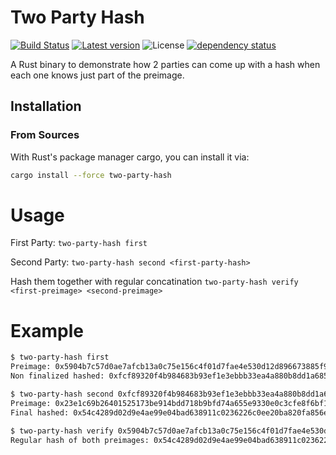 # Two Party Hash
[![Build Status](https://travis-ci.org/elichai/two-party-hash.svg?branch=master)](https://travis-ci.org/elichai/two-party-hash)
[![Latest version](https://img.shields.io/crates/v/two-party-hash.svg)](https://crates.io/crates/two-party-hash)
![License](https://img.shields.io/crates/l/two-party-hash.svg)
[![dependency status](https://deps.rs/repo/github/elichai/two-party-hash/status.svg)](https://deps.rs/repo/github/elichai/two-party-hash)

A Rust binary to demonstrate how 2 parties can come up with a hash when each one knows just part of the preimage.


## Installation

### From Sources
With Rust's package manager cargo, you can install it via:

```sh
cargo install --force two-party-hash
```


# Usage

First Party: 
`two-party-hash first`

Second Party: 
`two-party-hash second <first-party-hash>` 

Hash them together with regular concatination
`two-party-hash verify <first-preimage> <second-preimage>` 

# Example
```sh
$ two-party-hash first
Preimage: 0x5904b7c57d0ae7afcb13a0c75e156c4f01d7fae4e530d12d896673885f9b38f3b3d58f3912e9d07d425e9792949895fd9f391231185df39487bd5f22ce017627
Non finalized hashed: 0xfcf89320f4b984683b93ef1e3ebbb33ea4a880b8dd1a685f142af9ab2fef5c46

$ two-party-hash second 0xfcf89320f4b984683b93ef1e3ebbb33ea4a880b8dd1a685f142af9ab2fef5c46
Preimage: 0x23e1c69b26401525173be914bdd718b9bfd74a655e9330e0c3cfe8f6bf1ed80e
Final hashed: 0x54c4289d02d9e4ae99e04bad638911c0236226c0ee20ba820fa856e6f5802911

$ two-party-hash verify 0x5904b7c57d0ae7afcb13a0c75e156c4f01d7fae4e530d12d896673885f9b38f3b3d58f3912e9d07d425e9792949895fd9f391231185df39487bd5f22ce017627 0x23e1c69b26401525173be914bdd718b9bfd74a655e9330e0c3cfe8f6bf1ed80e
Regular hash of both preimages: 0x54c4289d02d9e4ae99e04bad638911c0236226c0ee20ba820fa856e6f5802911

```

